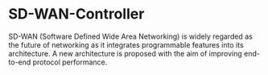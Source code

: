 # SD-WAN-Controller
SD-WAN (Software Defined Wide Area Networking) is widely regarded as the future of  networking as it integrates programmable features into its architecture. A new architecture is proposed with the aim of improving end-to-end protocol performance.
